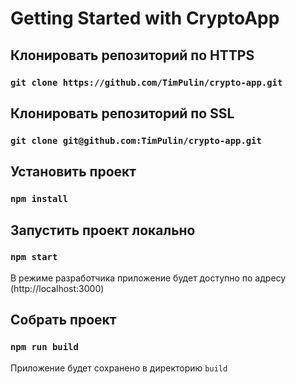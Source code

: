 # Getting Started with CryptoApp

## Клонировать репозиторий по HTTPS 
### `git clone https://github.com/TimPulin/crypto-app.git`

## Клонировать репозиторий по SSL
### `git clone git@github.com:TimPulin/crypto-app.git` 

## Установить проект
### `npm install`

## Запустить проект локально
### `npm start`
В режиме разработчика приложение будет доступно по адресу (http://localhost:3000)

## Собрать проект
### `npm run build`
Приложение будет сохранено в директорию `build`




